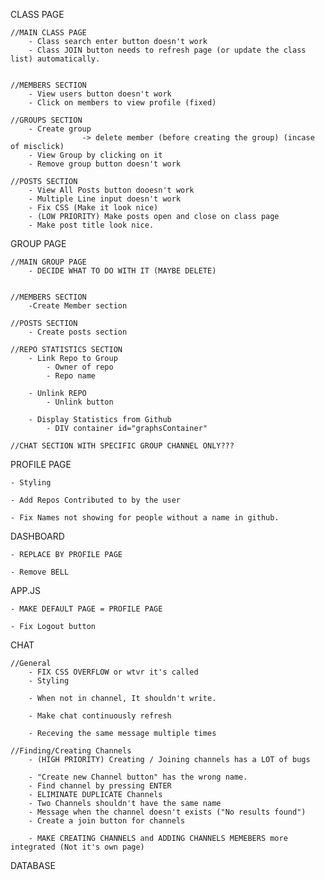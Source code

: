 CLASS PAGE

	//MAIN CLASS PAGE
		- Class search enter button doesn't work
		- Class JOIN button needs to refresh page (or update the class list) automatically.
		
	
	//MEMBERS SECTION
		- View users button doesn't work
		- Click on members to view profile (fixed)
	
	//GROUPS SECTION
		- Create group 
					-> delete member (before creating the group) (incase of misclick)
		- View Group by clicking on it
		- Remove group button doesn't work
	
	//POSTS SECTION
		- View All Posts button dooesn't work
		- Multiple Line input doesn't work
		- Fix CSS (Make it look nice)
		- (LOW PRIORITY) Make posts open and close on class page
		- Make post title look nice.

GROUP PAGE

	//MAIN GROUP PAGE
		- DECIDE WHAT TO DO WITH IT (MAYBE DELETE)
	
	
	//MEMBERS SECTION
		-Create Member section
		
	//POSTS SECTION
		- Create posts section
		
	//REPO STATISTICS SECTION
		- Link Repo to Group 
			- Owner of repo
			- Repo name
		
		- Unlink REPO
			- Unlink button
			
		- Display Statistics from Github
			- DIV container id="graphsContainer"
	
	//CHAT SECTION WITH SPECIFIC GROUP CHANNEL ONLY???
	
	
PROFILE PAGE

	- Styling
	
	- Add Repos Contributed to by the user
	
	- Fix Names not showing for people without a name in github.

DASHBOARD

	- REPLACE BY PROFILE PAGE
	
	- Remove BELL

APP.JS

	- MAKE DEFAULT PAGE = PROFILE PAGE
	
	- Fix Logout button
	

CHAT
	
	//General
		- FIX CSS OVERFLOW or wtvr it's called
		- Styling
		
		- When not in channel, It shouldn't write.
		
		- Make chat continuously refresh
		
		- Receving the same message multiple times
	
	//Finding/Creating Channels
		- (HIGH PRIORITY) Creating / Joining channels has a LOT of bugs
		
		- "Create new Channel button" has the wrong name.
		- Find channel by pressing ENTER
		- ELIMINATE DUPLICATE Channels
		- Two Channels shouldn't have the same name
		- Message when the channel doesn't exists ("No results found")
		- Create a join button for channels
		
		- MAKE CREATING CHANNELS and ADDING CHANNELS MEMEBERS more integrated (Not it's own page)
		

DATABASE 

	





